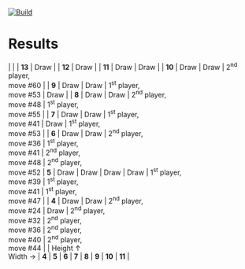 [![Build](https://github.com/ChristopheSteininger/c4/actions/workflows/build-and-test.yml/badge.svg?branch=master)](https://github.com/ChristopheSteininger/c4/actions/workflows/build-and-test.yml)

# Results

|
|
|                          **13** |  Draw |
|                          **12** |  Draw |
|                          **11** |  Draw |  Draw |
|                          **10** |  Draw |  Draw | 2<sup>nd</sup> player, <br> move #60 |
|                           **9** |  Draw |  Draw | 1<sup>st</sup> player, <br> move #53 |                                 Draw |
|                           **8** |  Draw |  Draw | 2<sup>nd</sup> player, <br> move #48 | 1<sup>st</sup> player, <br> move #55 |
|                           **7** |  Draw |  Draw | 1<sup>st</sup> player, <br> move #41 |                                 Draw | 1<sup>st</sup> player, <br> move #53 |
|                           **6** |  Draw |  Draw | 2<sup>nd</sup> player, <br> move #36 | 1<sup>st</sup> player, <br> move #41 | 2<sup>nd</sup> player, <br> move #48 | 2<sup>nd</sup> player, <br> move #52
|                           **5** |  Draw |  Draw |                                 Draw |                                 Draw | 1<sup>st</sup> player, <br> move #39 | 1<sup>st</sup> player, <br> move #41 | 1<sup>st</sup> player, <br> move #47 |
|                           **4** |  Draw |  Draw | 2<sup>nd</sup> player, <br> move #24 |                                 Draw | 2<sup>nd</sup> player, <br> move #32 | 2<sup>nd</sup> player, <br> move #36 | 2<sup>nd</sup> player, <br> move #40 | 2<sup>nd</sup> player, <br> move #44 |
| Height &uarr; <br> Width &rarr; | **4** | **5** |                                **6** |                                **7** |                                **8** |                                **9** |                               **10** |                               **11** |
